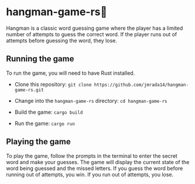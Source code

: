 # hangman-game-rs🦀

Hangman is a classic word guessing game where the player has a limited number of attempts to guess the correct word. 
If the player runs out of attempts before guessing the word, they lose.

## Running the game

To run the game, you will need to have Rust installed.

- Clone this repository:
`git clone https://github.com/jmrada14/hangman-game-rs.git`

- Change into the `hangman-game-rs` directory:
`cd hangman-game-rs`

- Build the game:
`cargo build`

- Run the game:
`cargo run`

## Playing the game
To play the game, follow the prompts in the terminal to enter the secret word and make your guesses.
The game will display the current state of the word being guessed and the missed letters.
If you guess the word before running out of attempts, you win. If you run out of attempts, you lose.
